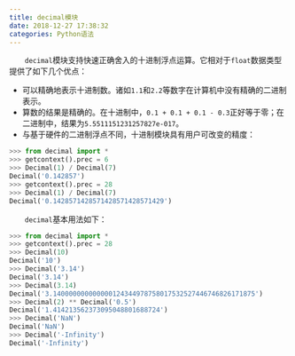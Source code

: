 ```yaml
---
title: decimal模块
date: 2018-12-27 17:38:32
categories: Python语法
---
```

&emsp;&emsp;`decimal`模块支持快速正确舍入的十进制浮点运算。它相对于`float`数据类型提供了如下几个优点：

- 可以精确地表示十进制数。诸如`1.1`和`2.2`等数字在计算机中没有精确的二进制表示。
- 算数的结果是精确的。在十进制中，`0.1 + 0.1 + 0.1 - 0.3`正好等于零；在二进制中，结果为`5.5511151231257827e-017`。
- 与基于硬件的二进制浮点不同，十进制模块具有用户可改变的精度：

``` python
>>> from decimal import *
>>> getcontext().prec = 6
>>> Decimal(1) / Decimal(7)
Decimal('0.142857')
>>> getcontext().prec = 28
>>> Decimal(1) / Decimal(7)
Decimal('0.1428571428571428571428571429')
```

&emsp;&emsp;`decimal`基本用法如下：

``` python
>>> from decimal import *
>>> getcontext().prec = 28
>>> Decimal(10)
Decimal('10')
>>> Decimal('3.14')
Decimal('3.14')
>>> Decimal(3.14)
Decimal('3.140000000000000124344978758017532527446746826171875')
>>> Decimal(2) ** Decimal('0.5')
Decimal('1.414213562373095048801688724')
>>> Decimal('NaN')
Decimal('NaN')
>>> Decimal('-Infinity')
Decimal('-Infinity')
```